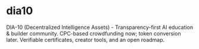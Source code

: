 # dia10
DIA-10 (Decentralized Intelligence Assets) - Transparency-first AI education &amp; builder community. CPC-based crowdfunding now; token conversion later. Verifiable certificates, creator tools, and an open roadmap.
